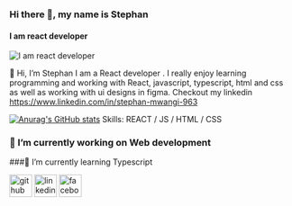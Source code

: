### Hi there 👋, my name is Stephan
#### I am react developer
![I am react developer](https://unsplash.com/photos/a-computer-screen-with-a-logo-on-it-UYsBCu9RP3Y)

👋 Hi, I’m Stephan I am a React developer . I really enjoy learning programming and working with React, javascript, typescript, html and css as well as working with ui designs in figma. Checkout my linkedin https://www.linkedin.com/in/stephan-mwangi-963

[![Anurag's GitHub stats](https://github-readme-stats.vercel.app/api?username=stephanjosh)](https://github.com/anuraghazra/github-readme-stats)
Skills:  REACT / JS / HTML / CSS

### 🔭 I’m currently working on Web development 
###🌱 I’m currently learning Typescript 


[<img src='https://cdn.jsdelivr.net/npm/simple-icons@3.0.1/icons/github.svg' alt='github' height='40'>](https://github.com/https://github.com/stephanjosh)  [<img src='https://cdn.jsdelivr.net/npm/simple-icons@3.0.1/icons/linkedin.svg' alt='linkedin' height='40'>](https://www.linkedin.com/in/https://www.linkedin.com/in/stephan-mwangi-963450278//)  [<img src='https://cdn.jsdelivr.net/npm/simple-icons@3.0.1/icons/facebook.svg' alt='facebook' height='40'>](https://www.facebook.com/https://www.facebook.com/profile.php?id=100089333573992)  

